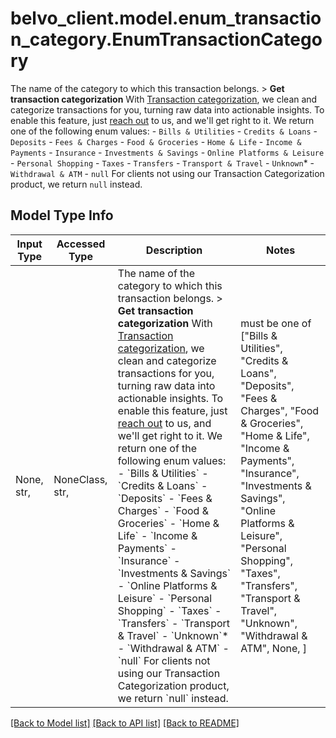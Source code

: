 # belvo_client.model.enum_transaction_category.EnumTransactionCategory

The name of the category to which this transaction belongs.  > **Get transaction categorization** With [Transaction categorization](https://developers.belvo.com/docs/banking#categorizing-transactions), we clean and categorize transactions for you, turning raw data into actionable insights. To enable this feature, just [reach out](https://belvo.com/contact/?utm_source=documentation) to us, and we'll get right to it.  We return one of the following enum values:    - `Bills & Utilities`   - `Credits & Loans`   - `Deposits`   - `Fees & Charges`   - `Food & Groceries`   - `Home & Life`   - `Income & Payments`   - `Insurance`   - `Investments & Savings`   - `Online Platforms & Leisure`   - `Personal Shopping`   - `Taxes`   - `Transfers`   - `Transport & Travel`   - `Unknown`*   - `Withdrawal & ATM`   - `null`      For clients not using our Transaction Categorization product, we return `null` instead. 

## Model Type Info
Input Type | Accessed Type | Description | Notes
------------ | ------------- | ------------- | -------------
None, str,  | NoneClass, str,  | The name of the category to which this transaction belongs.  &gt; **Get transaction categorization** With [Transaction categorization](https://developers.belvo.com/docs/banking#categorizing-transactions), we clean and categorize transactions for you, turning raw data into actionable insights. To enable this feature, just [reach out](https://belvo.com/contact/?utm_source&#x3D;documentation) to us, and we&#x27;ll get right to it.  We return one of the following enum values:    - &#x60;Bills &amp; Utilities&#x60;   - &#x60;Credits &amp; Loans&#x60;   - &#x60;Deposits&#x60;   - &#x60;Fees &amp; Charges&#x60;   - &#x60;Food &amp; Groceries&#x60;   - &#x60;Home &amp; Life&#x60;   - &#x60;Income &amp; Payments&#x60;   - &#x60;Insurance&#x60;   - &#x60;Investments &amp; Savings&#x60;   - &#x60;Online Platforms &amp; Leisure&#x60;   - &#x60;Personal Shopping&#x60;   - &#x60;Taxes&#x60;   - &#x60;Transfers&#x60;   - &#x60;Transport &amp; Travel&#x60;   - &#x60;Unknown&#x60;*   - &#x60;Withdrawal &amp; ATM&#x60;   - &#x60;null&#x60;      For clients not using our Transaction Categorization product, we return &#x60;null&#x60; instead.  | must be one of ["Bills & Utilities", "Credits & Loans", "Deposits", "Fees & Charges", "Food & Groceries", "Home & Life", "Income & Payments", "Insurance", "Investments & Savings", "Online Platforms & Leisure", "Personal Shopping", "Taxes", "Transfers", "Transport & Travel", "Unknown", "Withdrawal & ATM", None, ] 

[[Back to Model list]](../../README.md#documentation-for-models) [[Back to API list]](../../README.md#documentation-for-api-endpoints) [[Back to README]](../../README.md)

